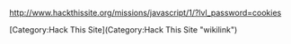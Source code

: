 <http://www.hackthissite.org/missions/javascript/1/?lvl_password=cookies>

[Category:Hack This Site](Category:Hack This Site "wikilink")
